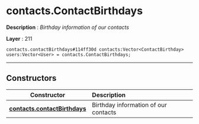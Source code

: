 # contacts.ContactBirthdays

**Description** : *Birthday information of our contacts*

**Layer** : 211

```tl
contacts.contactBirthdays#114ff30d contacts:Vector<ContactBirthday> users:Vector<User> = contacts.ContactBirthdays;
```

---

## Constructors

| Constructor | Description |
| :---: | :--- |
| [**contacts.contactBirthdays**](constructor/contacts.contactBirthdays) | Birthday information of our contacts |